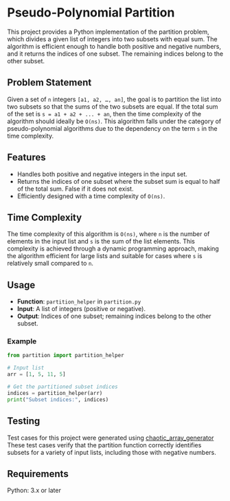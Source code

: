 # Pseudo-Polynomial Partition

This project provides a Python implementation of the partition problem, which divides a given list of integers into two subsets with equal sum. The algorithm is efficient enough to handle both positive and negative numbers, and it returns the indices of one subset. The remaining indices belong to the other subset.

## Problem Statement

Given a set of `n` integers `[a1, a2, …, an]`, the goal is to partition the list into two subsets so that the sums of the two subsets are equal. If the total sum of the set is `s = a1 + a2 + ... + an`, then the time complexity of the algorithm should ideally be `O(ns)`. This algorithm falls under the category of pseudo-polynomial algorithms due to the dependency on the term `s` in the time complexity.

## Features

- Handles both positive and negative integers in the input set.
- Returns the indices of one subset where the subset sum is equal to half of the total sum. False if it does not exist.
- Efficiently designed with a time complexity of `O(ns)`.

## Time Complexity

The time complexity of this algorithm is `O(ns)`, where `n` is the number of elements in the input list and `s` is the sum of the list elements. This complexity is achieved through a dynamic programming approach, making the algorithm efficient for large lists and suitable for cases where `s` is relatively small compared to `n`.

## Usage

- **Function**: `partition_helper` in `partition.py`
- **Input**: A list of integers (positive or negative).
- **Output**: Indices of one subset; remaining indices belong to the other subset.

### Example

```python
from partition import partition_helper

# Input list
arr = [1, 5, 11, 5]

# Get the partitioned subset indices
indices = partition_helper(arr)
print("Subset indices:", indices)
```

## Testing
Test cases for this project were generated using [chaotic_array_generator](https://github.com/btrindad/chaotic_array_generator) These test cases verify that the partition function correctly identifies subsets for a variety of input lists, including those with negative numbers.

## Requirements
Python: 3.x or later
